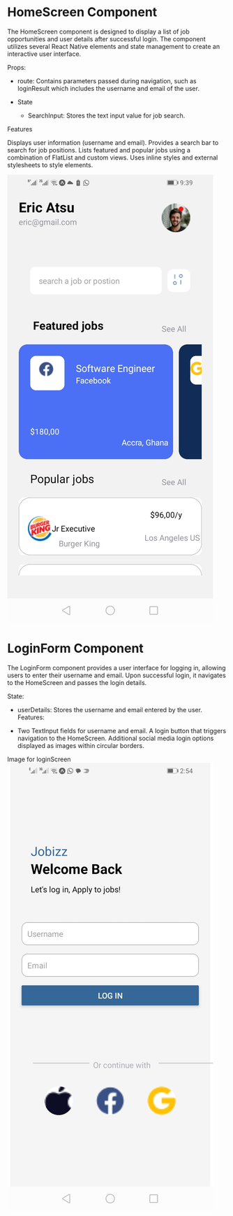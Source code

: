# HomeScreen Component
The HomeScreen component is designed to display a list of job opportunities and user details after successful login. The component utilizes several React Native elements and state management to create an interactive user interface.

Props:

 * route: Contains parameters passed during navigation, such as loginResult which includes the username and email of the user.
* State

  * SearchInput: Stores the text input value for job search.

Features

Displays user information (username and email).
Provides a search bar to search for job positions.
Lists featured and popular jobs using a combination of FlatList and custom views.
Uses inline styles and external stylesheets to style elements.

![homescreen](./home.jpg)


# LoginForm Component
The LoginForm component provides a user interface for logging in, allowing users to enter their username and email. Upon successful login, it navigates to the HomeScreen and passes the login details.

State:

* userDetails: Stores the username and email entered by the user.
Features:

* Two TextInput fields for username and email.
A login button that triggers navigation to the HomeScreen.
Additional social media login options displayed as images within circular borders.



Image for loginScreen
!['image of login screen'](./loginscreen.jpg)
